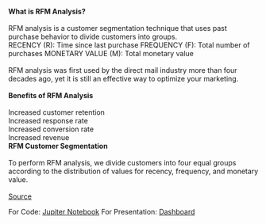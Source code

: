 **What is RFM Analysis?**<br> <br>
RFM analysis is a customer segmentation technique that uses past purchase behavior to divide customers into groups.
<br>
RECENCY (R): Time since last purchase
FREQUENCY (F): Total number of purchases
MONETARY VALUE (M): Total monetary value
<br> <br>
RFM analysis was first used by the direct mail industry more than four decades ago, yet it is still an effective way to optimize your marketing.
<br><br>
**Benefits of RFM Analysis** <br> <br>
Increased customer retention <br>
Increased response rate <br>
Increased conversion rate <br>
Increased revenue<br>
**RFM Customer Segmentation** <br> <br>
To perform RFM analysis, we divide customers into four equal groups according to the distribution of values for recency, frequency, and monetary value.
<br> <br>
[Source](https://www.blastanalytics.com/blog/rfm-analysis-boosts-sales)

For Code: [Jupiter Notebook](https://github.com/Janetle-hi/RFM-Analysis/blob/master/RFM%20Analysis.ipynb)
For Presentation: [Dashboard](https://public.tableau.com/profile/trang3010#!/vizhome/RFMSegment/RFMSegment?publish=yes)
